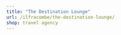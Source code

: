 ```yaml
---
title: "The Destination Lounge"
url: /ilfracombe/the-destination-lounge/
shop: travel agency
---
```

